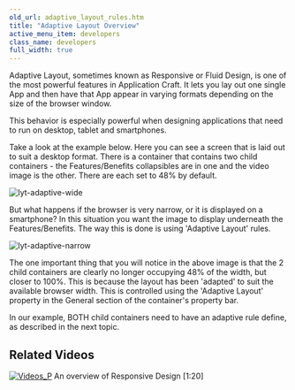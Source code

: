 ```yaml
---
old_url: adaptive_layout_rules.htm
title: "Adaptive Layout Overview"
active_menu_item: developers
class_name: developers
full_width: true
---
```



Adaptive Layout, sometimes known as Responsive or Fluid Design, is one of the most powerful features in Application Craft. It lets you lay out one single App and then have that App appear in varying formats depending on the size of the browser window.

This behavior is especially powerful when designing applications that need to run on desktop, tablet and smartphones.

Take a look at the example below. Here you can see a screen that is laid out to suit a desktop format. There is a container that contains two child containers - the Features/Benefits collapsibles are in one and the video image is the other. There are each set to 48% by default.

![lyt-adaptive-wide](/img/docs/lyt-adaptive-wide.zoom91.png)

But what happens if the browser is very narrow, or it is displayed on a smartphone? In this situation you want the image to display underneath the Features/Benefits. The way this is done is using 'Adaptive Layout' rules.

![lyt-adaptive-narrow](/img/docs/lyt-adaptive-narrow.png)

The one important thing that you will notice in the above image is that the 2 child containers are clearly no longer occupying 48% of the width, but closer to 100%. This is because the layout has been 'adapted' to suit the available browser width. This is controlled using the 'Adaptive Layout' property in the General section of the container's property bar.

In our example, BOTH child containers need to have an adaptive rule define, as described in the next topic.

## Related Videos

[![Videos\_P](/img/docs/videos_p.png)](http://www.youtube.com/v/1gkznrSEUBs?autoplay=1&hd=1&fs=1&showsearch=0&rel=0&) An overview of Responsive Design [1:20]

